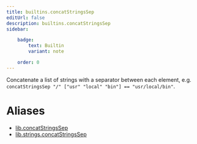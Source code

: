 ```yaml
---
title: builtins.concatStringsSep
editUrl: false
description: builtins.concatStringsSep
sidebar:

    badge:
        text: Builtin
        variant: note

    order: 0
---
```


Concatenate a list of strings with a separator between each
element, e.g. `concatStringsSep "/" ["usr" "local" "bin"] ==
"usr/local/bin"`.


# Aliases

- [lib.concatStringsSep](/nix-doc-comments/reference/lib/lib-concatstringssep)
- [lib.strings.concatStringsSep](/nix-doc-comments/reference/lib/strings/lib-strings-concatstringssep)


